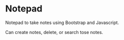 # Notepad
Notepad to take notes using Bootstrap and Javascript.

Can create notes, delete, or search tose notes.
 
